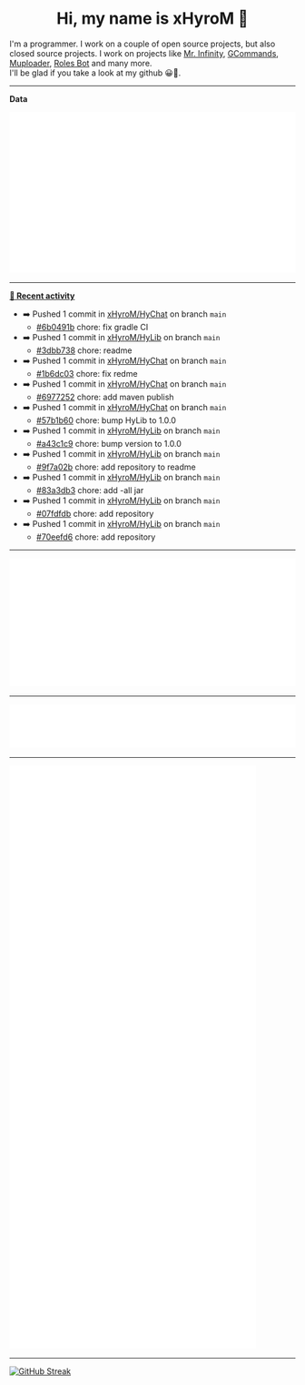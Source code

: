 <p align="center">
    <!-- <img src="https://avatars.githubusercontent.com/u/56601352" width="192" alt="hyro's pfp" /> -->
    <h1 align="center">Hi, my name is xHyroM 👋</h1>
</p>

I'm a programmer. I work on a couple of open source projects, but also closed source projects. I work on projects like [Mr. Infinity](https://discord.com/oauth2/authorize?client_id=720321585625694239&scope=bot%20applications.commands&permissions=8&redirect_uri=https://blobs.gq/imanager&prompt=consent&response_type=code), [GCommands](https://github.com/Garlic-Team/GCommands), [Muploader](https://github.com/xHyroM/Muploader), [Roles Bot](https://github.com/xHyroM/roles-bot) and many more.  
I'll be glad if you take a look at my github 😀👀.

___
**Data**

<img src="https://github.com/xHyroM/xHyroM/blob/master/.cache/base.svg">

___

**[📰 Recent activity](https://github.com/xHyroM)**
* ➡️ Pushed 1 commit in [xHyroM/HyChat](https://github.com/xHyroM/HyChat) on branch `main`
  * [#6b0491b](https://github.com/xHyroM/HyChat/commit/6b0491b) chore: fix gradle CI
* ➡️ Pushed 1 commit in [xHyroM/HyLib](https://github.com/xHyroM/HyLib) on branch `main`
  * [#3dbb738](https://github.com/xHyroM/HyLib/commit/3dbb738) chore: readme
* ➡️ Pushed 1 commit in [xHyroM/HyChat](https://github.com/xHyroM/HyChat) on branch `main`
  * [#1b6dc03](https://github.com/xHyroM/HyChat/commit/1b6dc03) chore: fix redme
* ➡️ Pushed 1 commit in [xHyroM/HyChat](https://github.com/xHyroM/HyChat) on branch `main`
  * [#6977252](https://github.com/xHyroM/HyChat/commit/6977252) chore: add maven publish
* ➡️ Pushed 1 commit in [xHyroM/HyChat](https://github.com/xHyroM/HyChat) on branch `main`
  * [#57b1b60](https://github.com/xHyroM/HyChat/commit/57b1b60) chore: bump HyLib to 1.0.0
* ➡️ Pushed 1 commit in [xHyroM/HyLib](https://github.com/xHyroM/HyLib) on branch `main`
  * [#a43c1c9](https://github.com/xHyroM/HyLib/commit/a43c1c9) chore: bump version to 1.0.0
* ➡️ Pushed 1 commit in [xHyroM/HyLib](https://github.com/xHyroM/HyLib) on branch `main`
  * [#9f7a02b](https://github.com/xHyroM/HyLib/commit/9f7a02b) chore: add repository to readme
* ➡️ Pushed 1 commit in [xHyroM/HyLib](https://github.com/xHyroM/HyLib) on branch `main`
  * [#83a3db3](https://github.com/xHyroM/HyLib/commit/83a3db3) chore: add -all jar
* ➡️ Pushed 1 commit in [xHyroM/HyLib](https://github.com/xHyroM/HyLib) on branch `main`
  * [#07fdfdb](https://github.com/xHyroM/HyLib/commit/07fdfdb) chore: add repository
* ➡️ Pushed 1 commit in [xHyroM/HyLib](https://github.com/xHyroM/HyLib) on branch `main`
  * [#70eefd6](https://github.com/xHyroM/HyLib/commit/70eefd6) chore: add repository


___

<img src="https://github.com/xHyroM/xHyroM/blob/master/.cache/isocalendar.svg">

___

<img src="https://github.com/xHyroM/xHyroM/blob/master/.cache/languages.svg">

___

<img src="https://github.com/xHyroM/xHyroM/blob/master/.cache/achievements.svg">

___

[![GitHub Streak](https://github-readme-streak-stats.herokuapp.com?user=xHyroM&theme=dark&hide_border=true&date_format=M%20j%5B%2C%20Y%5D)](https://git.io/streak-stats)
